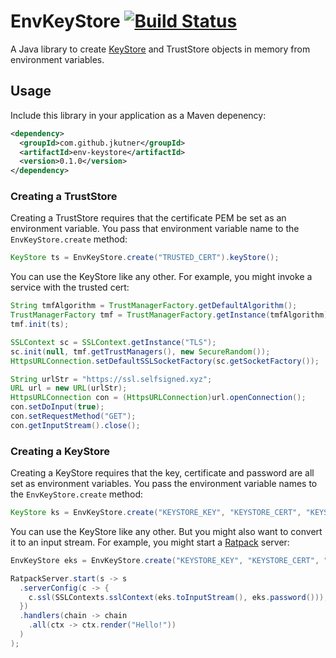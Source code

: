 # EnvKeyStore [![Build Status](https://travis-ci.org/jkutner/env-keystore.svg?branch=master)](https://travis-ci.org/jkutner/env-keystore)

A Java library to create
[KeyStore](http://docs.oracle.com/javase/8/docs/api/java/security/KeyStore.html)
and TrustStore objects in memory from environment variables.

## Usage

Include this library in your application as a Maven depenency:

```xml
<dependency>
  <groupId>com.github.jkutner</groupId>
  <artifactId>env-keystore</artifactId>
  <version>0.1.0</version>
</dependency>
```

### Creating a TrustStore

Creating a TrustStore requires that the certificate PEM be set as an environment variable.
You pass that environment variable name to the `EnvKeyStore.create` method:

```java
KeyStore ts = EnvKeyStore.create("TRUSTED_CERT").keyStore();
```

You can use the KeyStore like any other. For example, you might invoke a service with the trusted cert:

```java
String tmfAlgorithm = TrustManagerFactory.getDefaultAlgorithm();
TrustManagerFactory tmf = TrustManagerFactory.getInstance(tmfAlgorithm);
tmf.init(ts);

SSLContext sc = SSLContext.getInstance("TLS");
sc.init(null, tmf.getTrustManagers(), new SecureRandom());
HttpsURLConnection.setDefaultSSLSocketFactory(sc.getSocketFactory());

String urlStr = "https://ssl.selfsigned.xyz";
URL url = new URL(urlStr);
HttpsURLConnection con = (HttpsURLConnection)url.openConnection();
con.setDoInput(true);
con.setRequestMethod("GET");
con.getInputStream().close();
```

### Creating a KeyStore

Creating a KeyStore requires that the key, certificate and password are all set as environment variables.
You pass the environment variable names to the `EnvKeyStore.create` method:

```java
KeyStore ks = EnvKeyStore.create("KEYSTORE_KEY", "KEYSTORE_CERT", "KEYSTORE_PASSWORD").keyStore();
```

You can use the KeyStore like any other. But you might also want to convert it to an input stream.
For example, you might start a [Ratpack](https://ratpack.io) server:

```java
EnvKeyStore eks = EnvKeyStore.create("KEYSTORE_KEY", "KEYSTORE_CERT", "KEYSTORE_PASSWORD");

RatpackServer.start(s -> s
  .serverConfig(c -> {
    c.ssl(SSLContexts.sslContext(eks.toInputStream(), eks.password()));
  })
  .handlers(chain -> chain
    .all(ctx -> ctx.render("Hello!"))
  )
);
```
